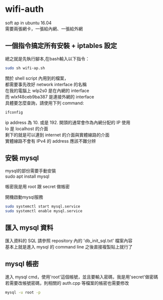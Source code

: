 # wifi-auth

soft ap in ubuntu 16.04  
需要兩張網卡，一張給內網、一張給外網

## 一個指令搞定所有安裝 + iptables 設定
總之就是先執行腳本,在bash輸入以下指令：
```bash
sudo sh wifi-ap.sh
```

關於 shell script 內用到的檔案，  
都需要事先改好 network interface 的名稱  
在我的電腦上 wlp2s0 是在內網的 interface  
而 wlxf48ceb9ba387 是連接外網的 interface  
具體要怎麼查詢，請使用下列 command:  
```bash
ifconfig
```
ip address 為 10. 或是 192. 開頭的通常會作為內網分配的 IP 使用  
lo 是 localhost 的介面  
剩下的就是可以連到 internet 的介面與實體線路的介面  
實體線路不會有 IPv4 的 address 應該不難分辨  

## 安裝 mysql
mysql的部份需要手動安裝  
sudo apt install mysql  

帳密我是用 root 跟 secret 做帳密  

開機啟動mysql服務  
```bash
sudo systemctl start mysql.service
sudo systemctl enable mysql.service
```
## 匯入 mysql 資料
匯入資料的 SQL 請參照 repository 內的 'db_init_sql.txt' 檔案內容  
基本上就是進入 mysql 的 command line 之後直接複製貼上就行了  

## mysql 帳密
進入 mysql cmd，使用'root'這個帳號，並且要輸入密碼，我是用'secret'做密碼  
若需要改帳號密碼，則相關的 auth.cpp 等檔案的帳密也需要修改  
```bash
mysql -u root -p
```